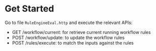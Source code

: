 # Get Started

Go to file `RuleEngineEval.http` and execute the relevant APIs:
- GET /workflow/current: for retrieve current running workflow rules
- POST /workflow/update: to update the workflow rules
- POST /rules/execute: to match the inputs against the rules